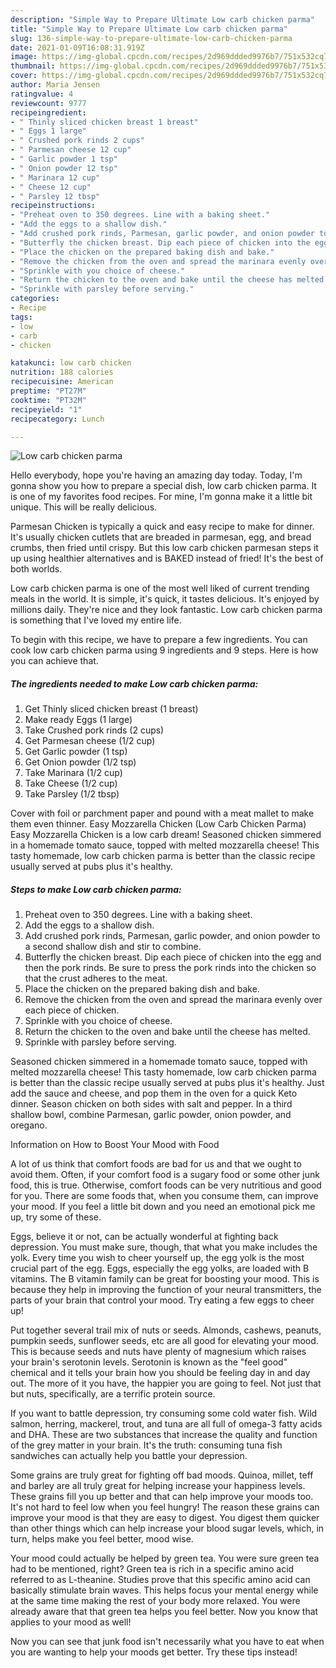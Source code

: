 ```yaml
---
description: "Simple Way to Prepare Ultimate Low carb chicken parma"
title: "Simple Way to Prepare Ultimate Low carb chicken parma"
slug: 136-simple-way-to-prepare-ultimate-low-carb-chicken-parma
date: 2021-01-09T16:08:31.919Z
image: https://img-global.cpcdn.com/recipes/2d969ddded9976b7/751x532cq70/low-carb-chicken-parma-recipe-main-photo.jpg
thumbnail: https://img-global.cpcdn.com/recipes/2d969ddded9976b7/751x532cq70/low-carb-chicken-parma-recipe-main-photo.jpg
cover: https://img-global.cpcdn.com/recipes/2d969ddded9976b7/751x532cq70/low-carb-chicken-parma-recipe-main-photo.jpg
author: Maria Jensen
ratingvalue: 4
reviewcount: 9777
recipeingredient:
- " Thinly sliced chicken breast 1 breast"
- " Eggs 1 large"
- " Crushed pork rinds 2 cups"
- " Parmesan cheese 12 cup"
- " Garlic powder 1 tsp"
- " Onion powder 12 tsp"
- " Marinara 12 cup"
- " Cheese 12 cup"
- " Parsley 12 tbsp"
recipeinstructions:
- "Preheat oven to 350 degrees. Line with a baking sheet."
- "Add the eggs to a shallow dish."
- "Add crushed pork rinds, Parmesan, garlic powder, and onion powder to a second shallow dish and stir to combine."
- "Butterfly the chicken breast. Dip each piece of chicken into the egg and then the pork rinds. Be sure to press the pork rinds into the chicken so that the crust adheres to the meat."
- "Place the chicken on the prepared baking dish and bake."
- "Remove the chicken from the oven and spread the marinara evenly over each piece of chicken."
- "Sprinkle with you choice of cheese."
- "Return the chicken to the oven and bake until the cheese has melted."
- "Sprinkle with parsley before serving."
categories:
- Recipe
tags:
- low
- carb
- chicken

katakunci: low carb chicken 
nutrition: 188 calories
recipecuisine: American
preptime: "PT27M"
cooktime: "PT32M"
recipeyield: "1"
recipecategory: Lunch

---
```



![Low carb chicken parma](https://img-global.cpcdn.com/recipes/2d969ddded9976b7/751x532cq70/low-carb-chicken-parma-recipe-main-photo.jpg)

Hello everybody, hope you're having an amazing day today. Today, I'm gonna show you how to prepare a special dish, low carb chicken parma. It is one of my favorites food recipes. For mine, I'm gonna make it a little bit unique. This will be really delicious.

Parmesan Chicken is typically a quick and easy recipe to make for dinner. It&#39;s usually chicken cutlets that are breaded in parmesan, egg, and bread crumbs, then fried until crispy. But this low carb chicken parmesan steps it up using healthier alternatives and is BAKED instead of fried! It&#39;s the best of both worlds.

Low carb chicken parma is one of the most well liked of current trending meals in the world. It is simple, it's quick, it tastes delicious. It's enjoyed by millions daily. They're nice and they look fantastic. Low carb chicken parma is something that I've loved my entire life.


To begin with this recipe, we have to prepare a few ingredients. You can cook low carb chicken parma using 9 ingredients and 9 steps. Here is how you can achieve that.

<!--inarticleads1-->

##### The ingredients needed to make Low carb chicken parma:

1. Get  Thinly sliced chicken breast (1 breast)
1. Make ready  Eggs (1 large)
1. Take  Crushed pork rinds (2 cups)
1. Get  Parmesan cheese (1/2 cup)
1. Get  Garlic powder (1 tsp)
1. Get  Onion powder (1/2 tsp)
1. Take  Marinara (1/2 cup)
1. Take  Cheese (1/2 cup)
1. Take  Parsley (1/2 tbsp)


Cover with foil or parchment paper and pound with a meat mallet to make them even thinner. Easy Mozzarella Chicken (Low Carb Chicken Parma) Easy Mozzarella Chicken is a low carb dream! Seasoned chicken simmered in a homemade tomato sauce, topped with melted mozzarella cheese! This tasty homemade, low carb chicken parma is better than the classic recipe usually served at pubs plus it&#39;s healthy. 

<!--inarticleads2-->

##### Steps to make Low carb chicken parma:

1. Preheat oven to 350 degrees. Line with a baking sheet.
1. Add the eggs to a shallow dish.
1. Add crushed pork rinds, Parmesan, garlic powder, and onion powder to a second shallow dish and stir to combine.
1. Butterfly the chicken breast. Dip each piece of chicken into the egg and then the pork rinds. Be sure to press the pork rinds into the chicken so that the crust adheres to the meat.
1. Place the chicken on the prepared baking dish and bake.
1. Remove the chicken from the oven and spread the marinara evenly over each piece of chicken.
1. Sprinkle with you choice of cheese.
1. Return the chicken to the oven and bake until the cheese has melted.
1. Sprinkle with parsley before serving.


Seasoned chicken simmered in a homemade tomato sauce, topped with melted mozzarella cheese! This tasty homemade, low carb chicken parma is better than the classic recipe usually served at pubs plus it&#39;s healthy. Just add the sauce and cheese, and pop them in the oven for a quick Keto dinner. Season chicken on both sides with salt and pepper. In a third shallow bowl, combine Parmesan, garlic powder, onion powder, and oregano. 

Information on How to Boost Your Mood with Food


A lot of us think that comfort foods are bad for us and that we ought to avoid them. Often, if your comfort food is a sugary food or some other junk food, this is true. Otherwise, comfort foods can be very nutritious and good for you. There are some foods that, when you consume them, can improve your mood. If you feel a little bit down and you need an emotional pick me up, try some of these.

Eggs, believe it or not, can be actually wonderful at fighting back depression. You must make sure, though, that what you make includes the yolk. Every time you wish to cheer yourself up, the egg yolk is the most crucial part of the egg. Eggs, especially the egg yolks, are loaded with B vitamins. The B vitamin family can be great for boosting your mood. This is because they help in improving the function of your neural transmitters, the parts of your brain that control your mood. Try eating a few eggs to cheer up!

Put together several trail mix of nuts or seeds. Almonds, cashews, peanuts, pumpkin seeds, sunflower seeds, etc are all good for elevating your mood. This is because seeds and nuts have plenty of magnesium which raises your brain's serotonin levels. Serotonin is known as the "feel good" chemical and it tells your brain how you should be feeling day in and day out. The more of it you have, the happier you are going to feel. Not just that but nuts, specifically, are a terrific protein source.

If you want to battle depression, try consuming some cold water fish. Wild salmon, herring, mackerel, trout, and tuna are all full of omega-3 fatty acids and DHA. These are two substances that increase the quality and function of the grey matter in your brain. It's the truth: consuming tuna fish sandwiches can actually help you battle your depression. 

Some grains are truly great for fighting off bad moods. Quinoa, millet, teff and barley are all truly great for helping increase your happiness levels. These grains fill you up better and that can help improve your moods too. It's not hard to feel low when you feel hungry! The reason these grains can improve your mood is that they are easy to digest. You digest them quicker than other things which can help increase your blood sugar levels, which, in turn, helps make you feel better, mood wise.

Your mood could actually be helped by green tea. You were sure green tea had to be mentioned, right? Green tea is rich in a specific amino acid referred to as L-theanine. Studies prove that this specific amino acid can basically stimulate brain waves. This helps focus your mental energy while at the same time making the rest of your body more relaxed. You were already aware that that green tea helps you feel better. Now you know that applies to your mood as well!

Now you can see that junk food isn't necessarily what you have to eat when you are wanting to help your moods get better. Try  these tips  instead!

